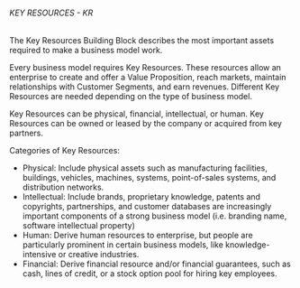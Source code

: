 ###### KEY RESOURCES - KR
The Key Resources Building Block describes the most important assets required to make a business model work.

Every business model requires Key Resources. These resources allow an enterprise to create and offer a Value Proposition, reach markets, maintain relationships with Customer Segments, and earn revenues. Different Key Resources are needed depending on the type of business model.

Key Resources can be physical, financial, intellectual, or human. Key Resources can be owned or leased by the company or acquired from key partners.

Categories of Key Resources:
* Physical: Include physical assets such as manufacturing facilities, buildings, vehicles, machines, systems, point-of-sales systems, and distribution networks.
* Intellectual: Include brands, proprietary knowledge, patents and copyrights, partnerships, and customer databases are increasingly important components of a strong business model (i.e. branding name, software intellectual property)
* Human: Derive human resources to enterprise, but people are particularly prominent in certain business models, like knowledge-intensive or creative industries.
* Financial: Derive financial resource and/or financial guarantees, such as cash, lines of credit, or a stock option pool for hiring key employees.
